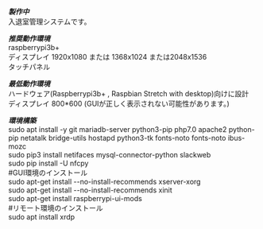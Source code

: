 ***製作中*** <br>
入退室管理システムです。<br>

***推奨動作環境***<br>
raspberrypi3b+<br>
ディスプレイ 1920x1080 または 1368x1024  または2048x1536<br>
タッチパネル<br>

***最低動作環境***<br>
ハードウェア(Raspberrypi3b+ , Raspbian Stretch with desktop)向けに設計<br>
ディスプレイ 800*600 (GUIが正しく表示されない可能性があります。)<br>

***環境構築***<br>
sudo apt install -y  git mariadb-server python3-pip  php7.0 apache2   python-pip  netatalk bridge-utils hostapd python3-tk fonts-noto fonts-noto ibus-mozc<br>
sudo pip3 install netifaces mysql-connector-python slackweb<br>
sudo pip install -U nfcpy<br>
#GUI環境のインストール <br>
sudo apt-get install --no-install-recommends xserver-xorg <br>
sudo apt-get install --no-install-recommends xinit <br>
sudo apt-get install raspberrypi-ui-mods <br>
#リモート環境のインストール <br>
sudo apt install xrdp <br>
